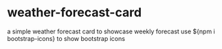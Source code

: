 # weather-forecast-card
a simple weather forecast card to showcase weekly forecast
use ${npm i bootstrap-icons} to show bootstrap icons
